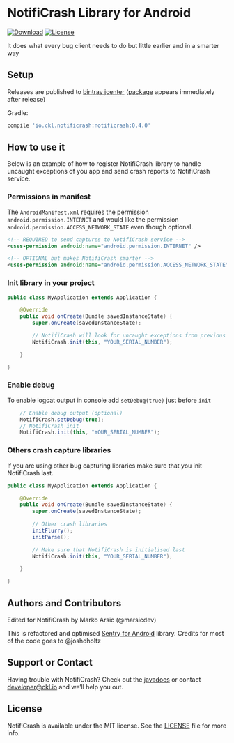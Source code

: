 # NotifiCrash Library for Android

[![Download](https://api.bintray.com/packages/cheesecakelabs/maven/notificrash/images/download.svg)](https://bintray.com/cheesecakelabs/maven/notificrash/_latestVersion)
[![License](http://img.shields.io/badge/license-MIT-blue.svg?style=flat)](http://www.opensource.org/licenses/MIT)

It does what every bug client needs to do but little earlier and in a smarter way

## Setup

Releases are published to [bintray jcenter](https://bintray.com/bintray/jcenter) ([package](https://bintray.com/cheesecakelabs/maven/notificrash/view) appears immediately after release)

Gradle:

```groovy
compile 'io.ckl.notificrash:notificrash:0.4.0'
```

## How to use it

Below is an example of how to register NotifiCrash library to handle uncaught exceptions of you app and send
crash reports to NotifiCrash service.

### Permissions in manifest

The `AndroidManifest.xml` requires the permission `android.permission.INTERNET` and would like the permission `android.permission.ACCESS_NETWORK_STATE` even though optional.

```xml
<!-- REQUIRED to send captures to NotifiCrash service -->
<uses-permission android:name="android.permission.INTERNET" />

<!-- OPTIONAL but makes NotifiCrash smarter -->
<uses-permission android:name="android.permission.ACCESS_NETWORK_STATE" />
```

### Init library in your project

``` java
public class MyApplication extends Application {

	@Override
	public void onCreate(Bundle savedInstanceState) {
		super.onCreate(savedInstanceState);

		// NotifiCrash will look for uncaught exceptions from previous runs and send them
		NotifiCrash.init(this, "YOUR_SERIAL_NUMBER");

	}

}
```

### Enable debug

To enable logcat output in console add `setDebug(true)` just before `init`

```java
	// Enable debug output (optional)
	NotifiCrash.setDebug(true);
	// NotifiCrash init
	NotifiCrash.init(this, "YOUR_SERIAL_NUMBER");
```

### Others crash capture libraries

If you are using other bug capturing libraries make sure that you init NotifiCrash last.

```java
public class MyApplication extends Application {

	@Override
	public void onCreate(Bundle savedInstanceState) {
		super.onCreate(savedInstanceState);
		
		// Other crash libraries
		initFlurry();
		initParse();

		// Make sure that NotifiCrash is initialised last
		NotifiCrash.init(this, "YOUR_SERIAL_NUMBER");

	}

}
```

## Authors and Contributors

Edited for NotifiCrash by Marko Arsic (@marsicdev)

This is refactored and optimised [Sentry for Android](https://github.com/joshdholtz/Sentry-Android) library.
Credits for most of the code goes to @joshdholtz

## Support or Contact

Having trouble with NotifiCrash? Check out the [javadocs](http://cheesecakelabs.github.io/AndroidNotifiCrashLib/javadoc) or contact developer@ckl.io and we’ll help you out.

## License

NotifiCrash is available under the MIT license. See the [LICENSE](https://github.com/CheesecakeLabs/AndroidNotifiCrashLib/blob/master/LICENSE) file for more info.
